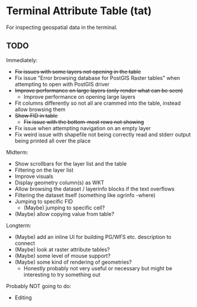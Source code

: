 # Terminal Attribute Table (tat)

For inspecting geospatial data in the terminal.

## TODO

Immediately:
- ~~Fix issues with some layers not opening in the table~~
- Fix issue "Error browsing database for PostGIS Raster tables" when attempting to open with PostGIS driver
- ~~Improve performance on large layers (only render what can be seen)~~
  - Improve performance on opening large layers
- Fit columns differently so not all are crammed into the table, instead allow browsing them
- ~~Show FID in table~~
  - ~~Fix issue with the bottom-most rows not showing~~
- Fix issue when attempting navigation on an empty layer
- Fix weird issue with shapefile not being correctly read and stderr output being printed all over the place

Midterm:
- Show scrollbars for the layer list and the table
- Filtering on the layer list
- Improve visuals
- Display geometry column(s) as WKT
- Allow browsing the dataset / layerinfo blocks if the text overflows
- Filtering the dataset itself (something like ogrinfo -where)
- Jumping to specific FID
  - (Maybe) jumping to specific cell?
- (Maybe) allow copying value from table?

Longterm:
- (Maybe) add an inline UI for building PG/WFS etc. description to connect
- (Maybe) look at raster attribute tables?
- (Maybe) some level of mouse support?
- (Maybe) some kind of rendering of geometries?
  - Honestly probably not very useful or necessary but might be interesting to try something out

Probably NOT going to do:
- Editing
